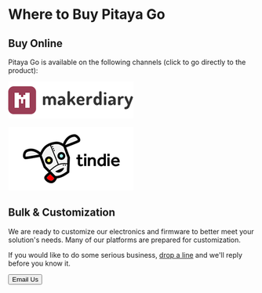 # Where to Buy Pitaya Go

## Buy Online

Pitaya Go is available on the following channels (click to go directly to the product):

[![makerdiary store](assets/images/makerdiary-store-logo.png)](https://store.makerdiary.com/products/pitaya-go)

[![Tindie](assets/images/tindie-logo.png)](https://www.tindie.com/products/Zelin/pitaya-go-iot-development-board/)

## Bulk & Customization

We are ready to customize our electronics and firmware to better meet your solution's needs. Many of our platforms are prepared for customization.

If you would like to do some serious business, [drop a line](mailto:zelin@makerdiary.com) and we'll reply before you know it.

<a href="mailto:zelin@makerdiary.com"><button data-md-color-primary="marsala"><i class="fa fa-envelope"></i> Email Us</button></a>
